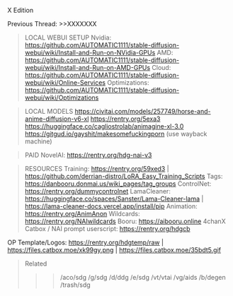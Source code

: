 X Edition

Previous Thread: >>XXXXXXX

>LOCAL WEBUI SETUP
Nvidia: https://github.com/AUTOMATIC1111/stable-diffusion-webui/wiki/Install-and-Run-on-NVidia-GPUs
AMD: https://github.com/AUTOMATIC1111/stable-diffusion-webui/wiki/Install-and-Run-on-AMD-GPUs
Cloud: https://github.com/AUTOMATIC1111/stable-diffusion-webui/wiki/Online-Services
Optimizations: https://github.com/AUTOMATIC1111/stable-diffusion-webui/wiki/Optimizations

>LOCAL MODELS
https://civitai.com/models/257749/horse-and-anime-diffusion-v6-xl
https://rentry.org/5exa3
https://huggingface.co/cagliostrolab/animagine-xl-3.0
https://gitgud.io/gayshit/makesomefuckingporn (use wayback machine)

>PAID
NovelAI: https://rentry.org/hdg-nai-v3

>RESOURCES
Training: https://rentry.org/59xed3 | https://github.com/derrian-distro/LoRA_Easy_Training_Scripts
Tags: https://danbooru.donmai.us/wiki_pages/tag_groups
ControlNet: https://rentry.org/dummycontrolnet
LamaCleaner: https://huggingface.co/spaces/Sanster/Lama-Cleaner-lama | https://lama-cleaner-docs.vercel.app/install/pip
Animation: https://rentry.org/AnimAnon
Wildcards: https://rentry.org/NAIwildcards
Booru: https://aibooru.online
4chanX Catbox / NAI prompt userscript: https://rentry.org/hdgcb

OP Template/Logos: https://rentry.org/hdgtemp/raw | https://files.catbox.moe/xk99gy.png | https://files.catbox.moe/35bdt5.gif

>Related
>>>/aco/sdg
>>>/g/sdg
>>>/d/ddg
>>>/e/sdg
>>>/vt/vtai
>>>/vg/aids
>>>/b/degen
>>>/trash/sdg